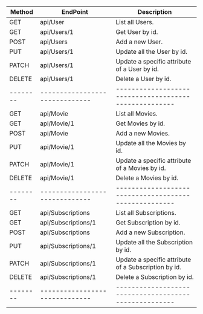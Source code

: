 | Method |           EndPoint           |                  Description                        |
|--------|------------------------------|-----------------------------------------------------|
| GET    |          api/User            |                  List all Users.                    | 
| GET    |          api/Users/1         |                  Get User by id.                    | 
| POST   |          api/Users           |                  Add a new User.                    | 
| PUT    |          api/Users/1         |               Update all the User by id.            | 
| PATCH  |          api/Users/1         | Update a specific attribute of a User by id.        |
| DELETE |          api/Users/1         |                  Delete a User by id.               |
|--------|------------------------------|-----------------------------------------------------|
| GET    |          api/Movie           |                  List all Movies.                   | 
| GET    |          api/Movie/1         |                  Get Movies by id.                  | 
| POST   |          api/Movie           |                  Add a new Movies.                  | 
| PUT    |          api/Movie/1         |               Update all the Movies by id.          | 
| PATCH  |          api/Movie/1         | Update a specific attribute of a Movies by id.      |
| DELETE |          api/Movie/1         |                  Delete a Movies by id.             |
|--------|------------------------------|-----------------------------------------------------|
| GET    |          api/Subscriptions   |                  List all Subscriptions.            | 
| GET    |          api/Subscriptions/1 |                  Get Subscription by id.            | 
| POST   |          api/Subscriptions   |                  Add a new Subscription.            | 
| PUT    |          api/Subscriptions/1 |               Update all the Subscription by id.    | 
| PATCH  |          api/Subscriptions/1 | Update a specific attribute of a Subscription by id.|
| DELETE |          api/Subscriptions/1 |                  Delete a Subscription by id.       |
|--------|------------------------------|-----------------------------------------------------|
